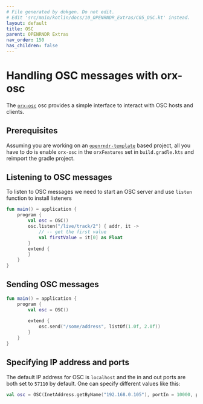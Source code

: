 ```yaml
---
# File generated by dokgen. Do not edit. 
# Edit 'src/main/kotlin/docs/10_OPENRNDR_Extras/C05_OSC.kt' instead.
layout: default
title: OSC
parent: OPENRNDR Extras
nav_order: 150
has_children: false
---
```

 
# Handling OSC messages with orx-osc

The [`orx-osc`](https://github.com/openrndr/orx/tree/master/orx-jvm/orx-osc) 
osc provides a simple interface to interact with OSC hosts and clients. 

## Prerequisites

Assuming you are working on an 
[`openrndr-template`](https://github.com/openrndr/openrndr-template) based
project, all you have to do is enable `orx-osc` in the `orxFeatures`
set in `build.gradle.kts` and reimport the gradle project.

## Listening to OSC messages

To listen to OSC messages we need to start an OSC server and use `listen` 
function to install listeners 
 
```kotlin
fun main() = application {
    program {
        val osc = OSC()
        osc.listen("/live/track/2") { addr, it ->
            // -- get the first value
            val firstValue = it[0] as Float
        }
        extend {
        }
    }
}
``` 
 
## Sending OSC messages 
 
```kotlin
fun main() = application {
    program {
        val osc = OSC()
        
        extend {
            osc.send("/some/address", listOf(1.0f, 2.0f))
        }
    }
}
``` 
 
## Specifying IP address and ports

The default IP address for OSC is `localhost` and the in and out
ports are both set to `57110` by default. One can specify different
values like this: 
 
```kotlin
val osc = OSC(InetAddress.getByName("192.168.0.105"), portIn = 10000, portOut = 12000)
``` 
